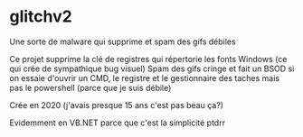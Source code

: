 # glitchv2
Une sorte de malware qui supprime et spam des gifs débiles

Ce projet supprime la clé de registres qui répertorie les fonts Windows (ce qui crée de sympathique bug visuel)
Spam des gifs cringe et fait un BSOD si on essaie d'ouvrir un CMD, le registre et le gestionnaire des taches mais pas le powershell (parce que je suis débile)

Crée en 2020 (j'avais presque 15 ans c'est pas beau ça?)

Evidemment en VB.NET parce que c'est la simplicité ptdrr

